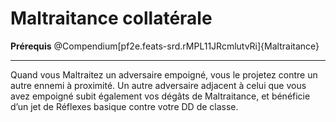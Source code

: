 # Maltraitance collatérale

<p><strong>Prérequis</strong> @Compendium[pf2e.feats-srd.rMPL11JRcmlutvRi]{Maltraitance}</p>
<hr>
<p>Quand vous Maltraitez un adversaire empoigné, vous le projetez contre un autre ennemi à proximité. Un autre adversaire adjacent à celui que vous avez empoigné subit également vos dégâts de Maltraitance, et bénéficie d’un jet de Réflexes basique contre votre DD de classe.</p>